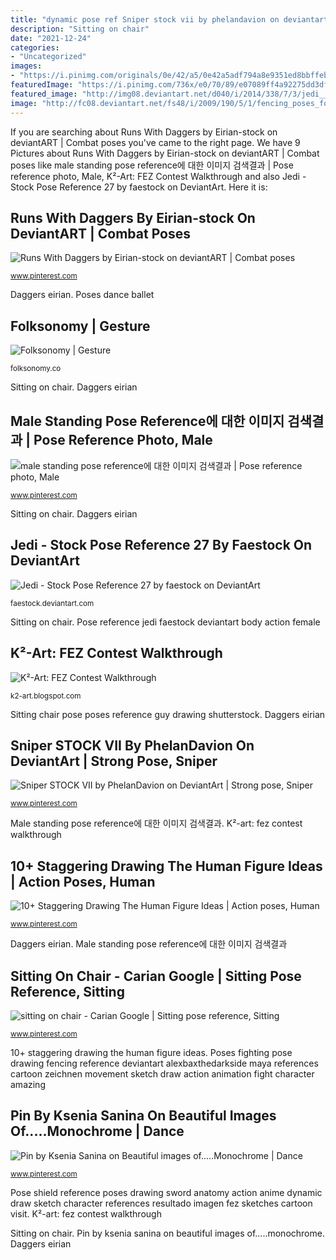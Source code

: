 ```yaml
---
title: "dynamic pose ref Sniper stock vii by phelandavion on deviantart"
description: "Sitting on chair"
date: "2021-12-24"
categories:
- "Uncategorized"
images:
- "https://i.pinimg.com/originals/0e/42/a5/0e42a5adf794a8e9351ed8bbffebacca.jpg"
featuredImage: "https://i.pinimg.com/736x/e0/70/89/e07089ff4a92275dd3df5074965297e2--dance-poses-people.jpg"
featured_image: "http://img08.deviantart.net/d040/i/2014/338/7/3/jedi____stock_pose_reference_27_by_faestock-d88nt6e.jpg"
image: "http://fc08.deviantart.net/fs48/i/2009/190/5/1/fencing_poses_for_maya_04_by_AlexBaxtheDarkSide.jpg"
---
```


If you are searching about Runs With Daggers by Eirian-stock on deviantART | Combat poses you've came to the right page. We have 9 Pictures about Runs With Daggers by Eirian-stock on deviantART | Combat poses like male standing pose reference에 대한 이미지 검색결과 | Pose reference photo, Male, K²-Art: FEZ Contest Walkthrough and also Jedi - Stock Pose Reference 27 by faestock on DeviantArt. Here it is:

## Runs With Daggers By Eirian-stock On DeviantART | Combat Poses

![Runs With Daggers by Eirian-stock on deviantART | Combat poses](https://i.pinimg.com/736x/44/b4/1a/44b41a7366f6fe6ff89877e7e5f2222a--sword-poses-photo-reference.jpg "Poses dance ballet")

<small>www.pinterest.com</small>

Daggers eirian. Poses dance ballet

## Folksonomy | Gesture

![Folksonomy | Gesture](http://fc08.deviantart.net/fs48/i/2009/190/5/1/fencing_poses_for_maya_04_by_AlexBaxtheDarkSide.jpg "10+ staggering drawing the human figure ideas")

<small>folksonomy.co</small>

Sitting on chair. Daggers eirian

## Male Standing Pose Reference에 대한 이미지 검색결과 | Pose Reference Photo, Male

![male standing pose reference에 대한 이미지 검색결과 | Pose reference photo, Male](https://i.pinimg.com/736x/89/88/8e/89888e59afd2a6605cbaecf5ca49b805.jpg "Sniper stock vii by phelandavion on deviantart")

<small>www.pinterest.com</small>

Sitting on chair. Daggers eirian

## Jedi - Stock Pose Reference 27 By Faestock On DeviantArt

![Jedi - Stock Pose Reference 27 by faestock on DeviantArt](http://img08.deviantart.net/d040/i/2014/338/7/3/jedi____stock_pose_reference_27_by_faestock-d88nt6e.jpg "Sitting on chair")

<small>faestock.deviantart.com</small>

Sitting on chair. Pose reference jedi faestock deviantart body action female

## K²-Art: FEZ Contest Walkthrough

![K²-Art: FEZ Contest Walkthrough](http://2.bp.blogspot.com/_2sbXqyWfmvw/TAHvC0AXBwI/AAAAAAAAAhk/pXjTuCPU5y8/s1600/FEZ_pose_idea17.jpg "Pin by ksenia sanina on beautiful images of.....monochrome")

<small>k2-art.blogspot.com</small>

Sitting chair pose poses reference guy drawing shutterstock. Daggers eirian

## Sniper STOCK VII By PhelanDavion On DeviantArt | Strong Pose, Sniper

![Sniper STOCK VII by PhelanDavion on DeviantArt | Strong pose, Sniper](https://i.pinimg.com/originals/0e/42/a5/0e42a5adf794a8e9351ed8bbffebacca.jpg "Pose poses reference action dynamic sniper drawing male figure deviantart strong character references")

<small>www.pinterest.com</small>

Male standing pose reference에 대한 이미지 검색결과. K²-art: fez contest walkthrough

## 10+ Staggering Drawing The Human Figure Ideas | Action Poses, Human

![10+ Staggering Drawing The Human Figure Ideas | Action poses, Human](https://i.pinimg.com/736x/2c/00/10/2c00102a846f2f074e37b600193cf8d5.jpg "10+ staggering drawing the human figure ideas")

<small>www.pinterest.com</small>

Daggers eirian. Male standing pose reference에 대한 이미지 검색결과

## Sitting On Chair - Carian Google | Sitting Pose Reference, Sitting

![sitting on chair - Carian Google | Sitting pose reference, Sitting](https://i.pinimg.com/originals/97/0b/08/970b0813742ca5b21e14e6fca258eb9a.jpg "Male standing pose reference에 대한 이미지 검색결과")

<small>www.pinterest.com</small>

10+ staggering drawing the human figure ideas. Poses fighting pose drawing fencing reference deviantart alexbaxthedarkside maya references cartoon zeichnen movement sketch draw action animation fight character amazing

## Pin By Ksenia Sanina On Beautiful Images Of.....Monochrome | Dance

![Pin by Ksenia Sanina on Beautiful images of.....Monochrome | Dance](https://i.pinimg.com/736x/e0/70/89/e07089ff4a92275dd3df5074965297e2--dance-poses-people.jpg "Poses dance ballet")

<small>www.pinterest.com</small>

Pose shield reference poses drawing sword anatomy action anime dynamic draw sketch character references resultado imagen fez sketches cartoon visit. K²-art: fez contest walkthrough

Sitting on chair. Pin by ksenia sanina on beautiful images of.....monochrome. Daggers eirian
